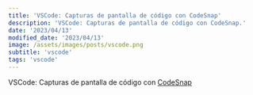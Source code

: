 ```yaml
---
title: 'VSCode: Capturas de pantalla de código con CodeSnap'
description: 'VSCode: Capturas de pantalla de código con CodeSnap.'
date: '2023/04/13'
modified_date: '2023/04/13'
image: /assets/images/posts/vscode.png
subtitle: 'vscode'
tags: 'vscode'
---
```


VSCode: Capturas de pantalla de código con [CodeSnap](https://marketplace.visualstudio.com/items?itemName=adpyke.codesnap)
